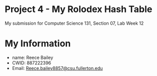 # Project 4 - My Rolodex Hash Table

My submission for Computer Science 131, Section 07, Lab Week 12

# My Information

* name: Reece Bailey
* CWID: 887222396
* Email: Reece.bailey8857@csu.fullerton.edu